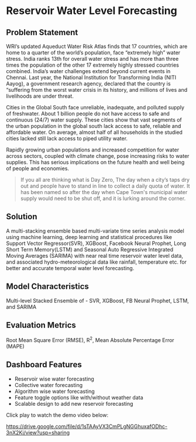 # Reservoir Water Level Forecasting

## Problem Statement
WRI’s updated Aqueduct Water Risk Atlas finds that 17 countries, which are home to a quarter of the world’s population, face “extremely high” water stress. India ranks 13th for overall water stress and has more than three times the population of the other 17 extremely highly stressed countries combined. India’s water challenges extend beyond current events in Chennai. Last year, the National Institution for Transforming India (NITI Aayog), a government research agency, declared that the country is “suffering from the worst water crisis in its history, and millions of lives and livelihoods are under threat.

Cities in the Global South face unreliable, inadequate, and polluted supply of freshwater. About 1 billion people do not have access to safe and continuous (24/7) water supply. These cities show that vast segments of the urban population in the global south lack access to safe, reliable and affordable water. On average, almost half of all households in the studied cities lacked still lack access to piped utility water. 

Rapidly growing urban populations and increased competition for water across sectors, coupled with climate change, pose increasing risks to water supplies. This has serious implications on the future health and well being of people and economies.

> If you all are thinking what is Day Zero, The day when a city’s taps dry out and people have to stand in line to collect a daily quota of water. It has been named so after the day when Cape Town's municipal water supply would need to be shut off, and it is lurking around the corner.


## Solution
A multi-stacking ensemble based multi-variate time series analysis model using machine learning, deep learning and statistical procedures like Support Vector Regressor(SVR), XGBoost, Facebook Neural Prophet, Long Short Term Memory(LSTM) and Seasonal Auto Regressive Integrated Moving Averages (SARIMA) with near real time reservoir water level data, and associated hydro-meteorological data like rainfall, temperature etc. for better and accurate temporal water level forecasting.

## Model Characteristics
Multi-level Stacked Ensemble of - SVR, XGBoost, FB Neural Prophet, LSTM, and SARIMA

## Evaluation Metrics
Root Mean Square Error (RMSE), R<sup>2</sup>, Mean Absolute Percentage Error (MAPE)

## Dashboard Features
- Reservoir wise water forecasting
- Collective water forecasting
- Algorithm wise water forecasting
- Feature toggle options like with/without weather data
- Scalable design to add new reservoir forecasting

Click play to watch the demo video below:

https://drive.google.com/file/d/1sTAAyVX3CmPLgNGGhuxafODhc-3nX2Ki/view?usp=sharing



